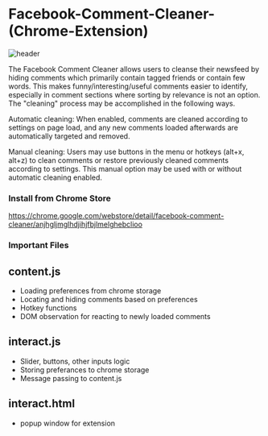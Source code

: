# Facebook-Comment-Cleaner-(Chrome-Extension)
![header](https://i.imgur.com/av8LGzJ.png)

The Facebook Comment Cleaner allows users to cleanse their newsfeed by hiding comments which primarily contain tagged friends or contain few words. This makes funny/interesting/useful comments easier to identify, especially in comment sections where sorting by relevance is not an option. The "cleaning" process may be accomplished in the following ways.

Automatic cleaning: 
When enabled, comments are cleaned according to settings on page load, and any new comments loaded afterwards are automatically targeted and removed.

Manual cleaning: 
Users may use buttons in the menu or hotkeys (alt+x, alt+z) to clean comments or restore previously cleaned comments according to settings. This manual option may be used with or without automatic cleaning enabled.

### Install from Chrome Store
https://chrome.google.com/webstore/detail/facebook-comment-cleaner/anjhgljmglhdjihjfbjlmelghebclioo

### Important Files
## content.js
  - Loading preferences from chrome storage
  - Locating and hiding comments based on preferences
  - Hotkey functions
  - DOM observation for reacting to newly loaded comments
 
 ## interact.js
  - Slider, buttons, other inputs logic
  - Storing preferances to chrome storage
  - Message passing to content.js
  
 ## interact.html
  - popup window for extension
  


